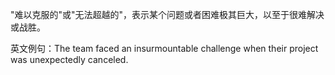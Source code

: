 "难以克服的"或"无法超越的"，表示某个问题或者困难极其巨大，以至于很难解决或战胜。

英文例句：The team faced an insurmountable challenge when their project was unexpectedly canceled.
